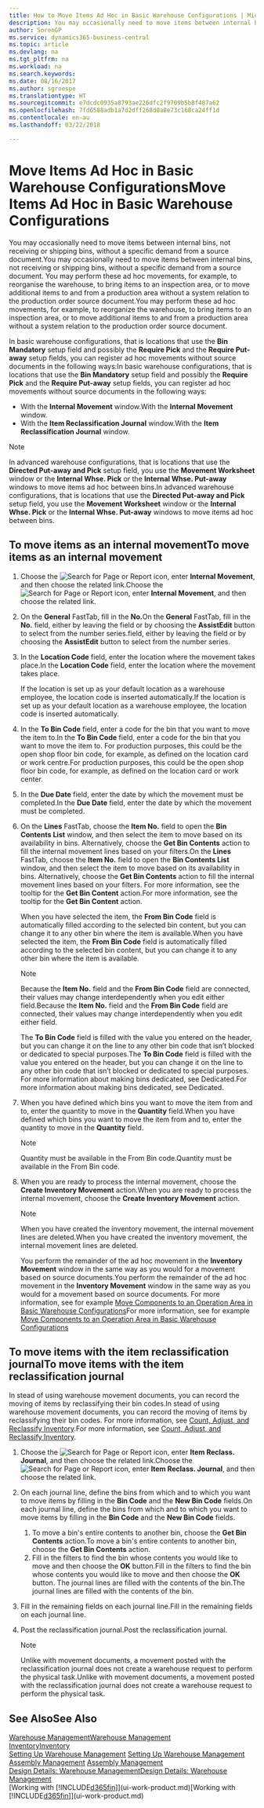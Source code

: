 ```yaml
---
title: How to Move Items Ad Hoc in Basic Warehouse Configurations | Microsoft Docs
description: You may occasionally need to move items between internal bins, not receiving or shipping bins, without a specific demand from a source document. You may perform these ad hoc movements, for example, to reorganise the warehouse, to bring items to an inspection area, or to move additional items to and from a production area without a system relation to the production order source document.
author: SorenGP
ms.service: dynamics365-business-central
ms.topic: article
ms.devlang: na
ms.tgt_pltfrm: na
ms.workload: na
ms.search.keywords: 
ms.date: 08/16/2017
ms.author: sgroespe
ms.translationtype: HT
ms.sourcegitcommit: e7dcdc0935a8793ae226dfc2f9709b5b8f487a62
ms.openlocfilehash: 7fd6588adb1a7d2dff268d0a8e73c168ca24ff1d
ms.contentlocale: en-au
ms.lasthandoff: 03/22/2018

---
```

# <a name="move-items-ad-hoc-in-basic-warehouse-configurations"></a><span data-ttu-id="c5cce-104">Move Items Ad Hoc in Basic Warehouse Configurations</span><span class="sxs-lookup"><span data-stu-id="c5cce-104">Move Items Ad Hoc in Basic Warehouse Configurations</span></span>
<span data-ttu-id="c5cce-105">You may occasionally need to move items between internal bins, not receiving or shipping bins, without a specific demand from a source document.</span><span class="sxs-lookup"><span data-stu-id="c5cce-105">You may occasionally need to move items between internal bins, not receiving or shipping bins, without a specific demand from a source document.</span></span> <span data-ttu-id="c5cce-106">You may perform these ad hoc movements, for example, to reorganise the warehouse, to bring items to an inspection area, or to move additional items to and from a production area without a system relation to the production order source document.</span><span class="sxs-lookup"><span data-stu-id="c5cce-106">You may perform these ad hoc movements, for example, to reorganize the warehouse, to bring items to an inspection area, or to move additional items to and from a production area without a system relation to the production order source document.</span></span>  

<span data-ttu-id="c5cce-107">In basic warehouse configurations, that is locations that use the **Bin Mandatory** setup field and possibly the **Require Pick** and the **Require Put-away** setup fields, you can register ad hoc movements without source documents in the following ways:</span><span class="sxs-lookup"><span data-stu-id="c5cce-107">In basic warehouse configurations, that is locations that use the **Bin Mandatory** setup field and possibly the **Require Pick** and the **Require Put-away** setup fields, you can register ad hoc movements without source documents in the following ways:</span></span>  

- <span data-ttu-id="c5cce-108">With the **Internal Movement** window.</span><span class="sxs-lookup"><span data-stu-id="c5cce-108">With the **Internal Movement** window.</span></span>  
- <span data-ttu-id="c5cce-109">With the **Item Reclassification Journal** window.</span><span class="sxs-lookup"><span data-stu-id="c5cce-109">With the **Item Reclassification Journal** window.</span></span>  

> [!NOTE]  
>  <span data-ttu-id="c5cce-110">In advanced warehouse configurations, that is locations that use the **Directed Put-away and Pick** setup field, you use the **Movement Worksheet** window or the **Internal Whse. Pick** or the **Internal Whse. Put-away** windows to move items ad hoc between bins.</span><span class="sxs-lookup"><span data-stu-id="c5cce-110">In advanced warehouse configurations, that is locations that use the **Directed Put-away and Pick** setup field, you use the **Movement Worksheet** window or the **Internal Whse. Pick** or the **Internal Whse. Put-away** windows to move items ad hoc between bins.</span></span>  

## <a name="to-move-items-as-an-internal-movement"></a><span data-ttu-id="c5cce-111">To move items as an internal movement</span><span class="sxs-lookup"><span data-stu-id="c5cce-111">To move items as an internal movement</span></span>  
1.  <span data-ttu-id="c5cce-112">Choose the ![Search for Page or Report](media/ui-search/search_small.png "Search for Page or Report icon") icon, enter **Internal Movement**, and then choose the related link.</span><span class="sxs-lookup"><span data-stu-id="c5cce-112">Choose the ![Search for Page or Report](media/ui-search/search_small.png "Search for Page or Report icon") icon, enter **Internal Movement**, and then choose the related link.</span></span>  
2.  <span data-ttu-id="c5cce-113">On the **General** FastTab, fill in the **No.**</span><span class="sxs-lookup"><span data-stu-id="c5cce-113">On the **General** FastTab, fill in the **No.**</span></span> <span data-ttu-id="c5cce-114">field, either by leaving the field or by choosing the **AssistEdit** button to select from the number series.</span><span class="sxs-lookup"><span data-stu-id="c5cce-114">field, either by leaving the field or by choosing the **AssistEdit** button to select from the number series.</span></span>  
3.  <span data-ttu-id="c5cce-115">In the **Location Code** field, enter the location where the movement takes place.</span><span class="sxs-lookup"><span data-stu-id="c5cce-115">In the **Location Code** field, enter the location where the movement takes place.</span></span>  

    <span data-ttu-id="c5cce-116">If the location is set up as your default location as a warehouse employee, the location code is inserted automatically.</span><span class="sxs-lookup"><span data-stu-id="c5cce-116">If the location is set up as your default location as a warehouse employee, the location code is inserted automatically.</span></span>  
4.  <span data-ttu-id="c5cce-117">In the **To Bin Code** field, enter a code for the bin that you want to move the item to.</span><span class="sxs-lookup"><span data-stu-id="c5cce-117">In the **To Bin Code** field, enter a code for the bin that you want to move the item to.</span></span> <span data-ttu-id="c5cce-118">For production purposes, this could be the open shop floor bin code, for example, as defined on the location card or work centre.</span><span class="sxs-lookup"><span data-stu-id="c5cce-118">For production purposes, this could be the open shop floor bin code, for example, as defined on the location card or work center.</span></span>  
5.  <span data-ttu-id="c5cce-119">In the **Due Date** field, enter the date by which the movement must be completed.</span><span class="sxs-lookup"><span data-stu-id="c5cce-119">In the **Due Date** field, enter the date by which the movement must be completed.</span></span>  
6.  <span data-ttu-id="c5cce-120">On the **Lines** FastTab, choose the **Item No.** field to open the **Bin Contents List** window, and then select the item to move based on its availability in bins. Alternatively, choose the **Get Bin Contents** action to fill the internal movement lines based on your filters.</span><span class="sxs-lookup"><span data-stu-id="c5cce-120">On the **Lines** FastTab, choose the **Item No.** field to open the **Bin Contents List** window, and then select the item to move based on its availability in bins. Alternatively, choose the **Get Bin Contents** action to fill the internal movement lines based on your filters.</span></span> <span data-ttu-id="c5cce-121">For more information, see the tooltip for the **Get Bin Content** action.</span><span class="sxs-lookup"><span data-stu-id="c5cce-121">For more information, see the tooltip for the **Get Bin Content** action.</span></span>   

    <span data-ttu-id="c5cce-122">When you have selected the item, the **From Bin Code** field is automatically filled according to the selected bin content, but you can change it to any other bin where the item is available.</span><span class="sxs-lookup"><span data-stu-id="c5cce-122">When you have selected the item, the **From Bin Code** field is automatically filled according to the selected bin content, but you can change it to any other bin where the item is available.</span></span>  

    > [!NOTE]  
    >  <span data-ttu-id="c5cce-123">Because the **Item No.** field and the **From Bin Code** field are connected, their values may change interdependently when you edit either field.</span><span class="sxs-lookup"><span data-stu-id="c5cce-123">Because the **Item No.** field and the **From Bin Code** field are connected, their values may change interdependently when you edit either field.</span></span>  

    <span data-ttu-id="c5cce-124">The **To Bin Code** field is filled with the value you entered on the header, but you can change it on the line to any other bin code that isn’t blocked or dedicated to special purposes.</span><span class="sxs-lookup"><span data-stu-id="c5cce-124">The **To Bin Code** field is filled with the value you entered on the header, but you can change it on the line to any other bin code that isn’t blocked or dedicated to special purposes.</span></span> <span data-ttu-id="c5cce-125">For more information about making bins dedicated, see Dedicated.</span><span class="sxs-lookup"><span data-stu-id="c5cce-125">For more information about making bins dedicated, see Dedicated.</span></span>  
7.  <span data-ttu-id="c5cce-126">When you have defined which bins you want to move the item from and to, enter the quantity to move in the **Quantity** field.</span><span class="sxs-lookup"><span data-stu-id="c5cce-126">When you have defined which bins you want to move the item from and to, enter the quantity to move in the **Quantity** field.</span></span>  

    > [!NOTE]  
    >  <span data-ttu-id="c5cce-127">Quantity must be available in the From Bin code.</span><span class="sxs-lookup"><span data-stu-id="c5cce-127">Quantity must be available in the From Bin code.</span></span>  

8.  <span data-ttu-id="c5cce-128">When you are ready to process the internal movement, choose the **Create Inventory Movement** action.</span><span class="sxs-lookup"><span data-stu-id="c5cce-128">When you are ready to process the internal movement, choose the **Create Inventory Movement** action.</span></span>  

    > [!NOTE]  
    >  <span data-ttu-id="c5cce-129">When you have created the inventory movement, the internal movement lines are deleted.</span><span class="sxs-lookup"><span data-stu-id="c5cce-129">When you have created the inventory movement, the internal movement lines are deleted.</span></span>  

    <span data-ttu-id="c5cce-130">You perform the remainder of the ad hoc movement in the **Inventory Movement** window in the same way as you would for a movement based on source documents.</span><span class="sxs-lookup"><span data-stu-id="c5cce-130">You perform the remainder of the ad hoc movement in the **Inventory Movement** window in the same way as you would for a movement based on source documents.</span></span> <span data-ttu-id="c5cce-131">For more information, see for example [Move Components to an Operation Area in Basic Warehouse Configurations](warehouse-how-to-move-components-to-an-operation-area-in-basic-warehousing.md)</span><span class="sxs-lookup"><span data-stu-id="c5cce-131">For more information, see for example [Move Components to an Operation Area in Basic Warehouse Configurations](warehouse-how-to-move-components-to-an-operation-area-in-basic-warehousing.md)</span></span>  

## <a name="to-move-items-with-the-item-reclassification-journal"></a><span data-ttu-id="c5cce-132">To move items with the item reclassification journal</span><span class="sxs-lookup"><span data-stu-id="c5cce-132">To move items with the item reclassification journal</span></span>
<span data-ttu-id="c5cce-133">In stead of using warehouse movement documents, you can record the moving of items by reclassifying their bin codes.</span><span class="sxs-lookup"><span data-stu-id="c5cce-133">In stead of using warehouse movement documents, you can record the moving of items by reclassifying their bin codes.</span></span> <span data-ttu-id="c5cce-134">For more information, see [Count, Adjust, and Reclassify Inventory](inventory-how-count-adjust-reclassify.md).</span><span class="sxs-lookup"><span data-stu-id="c5cce-134">For more information, see [Count, Adjust, and Reclassify Inventory](inventory-how-count-adjust-reclassify.md).</span></span>   
1.  <span data-ttu-id="c5cce-135">Choose the ![Search for Page or Report](media/ui-search/search_small.png "Search for Page or Report icon") icon, enter **Item Reclass. Journal**, and then choose the related link.</span><span class="sxs-lookup"><span data-stu-id="c5cce-135">Choose the ![Search for Page or Report](media/ui-search/search_small.png "Search for Page or Report icon") icon, enter **Item Reclass. Journal**, and then choose the related link.</span></span>  
2.  <span data-ttu-id="c5cce-136">On each journal line, define the bins from which and to which you want to move items by filling in the **Bin Code** and the **New Bin Code** fields.</span><span class="sxs-lookup"><span data-stu-id="c5cce-136">On each journal line, define the bins from which and to which you want to move items by filling in the **Bin Code** and the **New Bin Code** fields.</span></span>  

    1.  <span data-ttu-id="c5cce-137">To move a bin's entire contents to another bin, choose the **Get Bin Contents** action.</span><span class="sxs-lookup"><span data-stu-id="c5cce-137">To move a bin's entire contents to another bin, choose the **Get Bin Contents** action.</span></span>  
    2.  <span data-ttu-id="c5cce-138">Fill in the filters to find the bin whose contents you would like to move and then choose the **OK** button.</span><span class="sxs-lookup"><span data-stu-id="c5cce-138">Fill in the filters to find the bin whose contents you would like to move and then choose the **OK** button.</span></span> <span data-ttu-id="c5cce-139">The journal lines are filled with the contents of the bin.</span><span class="sxs-lookup"><span data-stu-id="c5cce-139">The journal lines are filled with the contents of the bin.</span></span>  
3.  <span data-ttu-id="c5cce-140">Fill in the remaining fields on each journal line.</span><span class="sxs-lookup"><span data-stu-id="c5cce-140">Fill in the remaining fields on each journal line.</span></span>   
4.  <span data-ttu-id="c5cce-141">Post the reclassification journal.</span><span class="sxs-lookup"><span data-stu-id="c5cce-141">Post the reclassification journal.</span></span>  

    > [!NOTE]  
    >  <span data-ttu-id="c5cce-142">Unlike with movement documents, a movement posted with the reclassification journal does not create a warehouse request to perform the physical task.</span><span class="sxs-lookup"><span data-stu-id="c5cce-142">Unlike with movement documents, a movement posted with the reclassification journal does not create a warehouse request to perform the physical task.</span></span>  

## <a name="see-also"></a><span data-ttu-id="c5cce-143">See Also</span><span class="sxs-lookup"><span data-stu-id="c5cce-143">See Also</span></span>  
[<span data-ttu-id="c5cce-144">Warehouse Management</span><span class="sxs-lookup"><span data-stu-id="c5cce-144">Warehouse Management</span></span>](warehouse-manage-warehouse.md)  
[<span data-ttu-id="c5cce-145">Inventory</span><span class="sxs-lookup"><span data-stu-id="c5cce-145">Inventory</span></span>](inventory-manage-inventory.md)  
<span data-ttu-id="c5cce-146">[Setting Up Warehouse Management](warehouse-setup-warehouse.md)   </span><span class="sxs-lookup"><span data-stu-id="c5cce-146">[Setting Up Warehouse Management](warehouse-setup-warehouse.md)   </span></span>  
<span data-ttu-id="c5cce-147">[Assembly Management](assembly-assemble-items.md)  </span><span class="sxs-lookup"><span data-stu-id="c5cce-147">[Assembly Management](assembly-assemble-items.md)  </span></span>  
[<span data-ttu-id="c5cce-148">Design Details: Warehouse Management</span><span class="sxs-lookup"><span data-stu-id="c5cce-148">Design Details: Warehouse Management</span></span>](design-details-warehouse-management.md)  
<span data-ttu-id="c5cce-149">[Working with [!INCLUDE[d365fin](includes/d365fin_md.md)]](ui-work-product.md)</span><span class="sxs-lookup"><span data-stu-id="c5cce-149">[Working with [!INCLUDE[d365fin](includes/d365fin_md.md)]](ui-work-product.md)</span></span>

